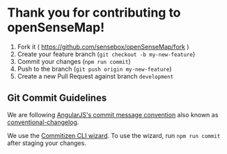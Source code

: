 Thank you for contributing to openSenseMap!
=========================================

1. Fork it ( https://github.com/sensebox/openSenseMap/fork )
2. Create your feature branch (`git checkout -b my-new-feature`)
3. Commit your changes (`npm run commit`)
4. Push to the branch (`git push origin my-new-feature`)
5. Create a new Pull Request against branch `development`

## Git Commit Guidelines
We are following [AngularJS's commit message convention](https://github.com/angular/angular.js/blob/master/DEVELOPERS.md#-git-commit-guidelines) also known as [conventional-changelog](https://github.com/conventional-changelog/conventional-changelog).

We use the [Commitizen CLI wizard](https://github.com/commitizen/cz-cli). To use the wizard, run `npm run commit` after staging your changes.
